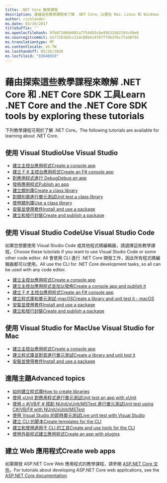 ```yaml
---
title: .NET Core 教學課程
description: 遵循這些教學課程來了解 .NET Core，以便在 Mac、Linux 和 Windows 上建置應用程式和程式庫。
author: richlander
ms.date: 03/16/2017
titleSuffix: ''
ms.openlocfilehash: 9fb87180bb001a7f54d93c6e95631562103c49e8
ms.sourcegitcommit: e5772b3ddcc114c80b4c9767ffdb3f6c7fad8f05
ms.translationtype: MT
ms.contentlocale: zh-TW
ms.lasthandoff: 05/26/2020
ms.locfileid: "83840919"
---
```

# <a name="learn-net-core-and-the-net-core-sdk-tools-by-exploring-these-tutorials"></a><span data-ttu-id="945aa-103">藉由探索這些教學課程來瞭解 .NET Core 和 .NET Core SDK 工具</span><span class="sxs-lookup"><span data-stu-id="945aa-103">Learn .NET Core and the .NET Core SDK tools by exploring these tutorials</span></span>

<span data-ttu-id="945aa-104">下列教學課程可用於了解 .NET Core。</span><span class="sxs-lookup"><span data-stu-id="945aa-104">The following tutorials are available for learning about .NET Core.</span></span>

## <a name="use-visual-studio"></a><span data-ttu-id="945aa-105">使用 Visual Studio</span><span class="sxs-lookup"><span data-stu-id="945aa-105">Use Visual Studio</span></span>

- [<span data-ttu-id="945aa-106">建立主控台應用程式</span><span class="sxs-lookup"><span data-stu-id="945aa-106">Create a console app</span></span>](with-visual-studio.md)
- [<span data-ttu-id="945aa-107">建立 F # 主控台應用程式</span><span class="sxs-lookup"><span data-stu-id="945aa-107">Create an F# console app</span></span>](../../fsharp/get-started/get-started-visual-studio.md)
- [<span data-ttu-id="945aa-108">對應用程式進行 Debug</span><span class="sxs-lookup"><span data-stu-id="945aa-108">Debug an app</span></span>](debugging-with-visual-studio.md)
- [<span data-ttu-id="945aa-109">發佈應用程式</span><span class="sxs-lookup"><span data-stu-id="945aa-109">Publish an app</span></span>](publishing-with-visual-studio.md)
- [<span data-ttu-id="945aa-110">建立類別庫</span><span class="sxs-lookup"><span data-stu-id="945aa-110">Create a class library</span></span>](library-with-visual-studio.md)
- [<span data-ttu-id="945aa-111">對類別庫進行單元測試</span><span class="sxs-lookup"><span data-stu-id="945aa-111">Unit test a class library</span></span>](testing-library-with-visual-studio.md)
- [<span data-ttu-id="945aa-112">使用類別庫</span><span class="sxs-lookup"><span data-stu-id="945aa-112">Use a class library</span></span>](consuming-library-with-visual-studio.md)
- [<span data-ttu-id="945aa-113">安裝並使用套件</span><span class="sxs-lookup"><span data-stu-id="945aa-113">Install and use a package</span></span>](/nuget/quickstart/install-and-use-a-package-in-visual-studio)
- [<span data-ttu-id="945aa-114">建立和發行封裝</span><span class="sxs-lookup"><span data-stu-id="945aa-114">Create and publish a package</span></span>](/nuget/quickstart/create-and-publish-a-package-using-visual-studio)

## <a name="use-visual-studio-code"></a><span data-ttu-id="945aa-115">使用 Visual Studio Code</span><span class="sxs-lookup"><span data-stu-id="945aa-115">Use Visual Studio Code</span></span>

<span data-ttu-id="945aa-116">如果您想要使用 Visual Studio Code 或其他程式碼編輯器，請選擇這些教學課程。</span><span class="sxs-lookup"><span data-stu-id="945aa-116">Choose these tutorials if you want to use Visual Studio Code or some other code editor.</span></span> <span data-ttu-id="945aa-117">All 會使用 CLI 進行 .NET Core 開發工作，因此所有程式碼編輯器都可以使用。</span><span class="sxs-lookup"><span data-stu-id="945aa-117">All use the CLI for .NET Core development tasks, so all can be used with any code editor.</span></span>

- [<span data-ttu-id="945aa-118">建立主控台應用程式</span><span class="sxs-lookup"><span data-stu-id="945aa-118">Create a console app</span></span>](with-visual-studio-code.md)
- [<span data-ttu-id="945aa-119">建立主控台應用程式並加以發佈</span><span class="sxs-lookup"><span data-stu-id="945aa-119">Create a console app and publish it</span></span>](cli-create-console-app.md)
- [<span data-ttu-id="945aa-120">建立 F # 主控台應用程式</span><span class="sxs-lookup"><span data-stu-id="945aa-120">Create an F# console app</span></span>](../../fsharp/get-started/get-started-vscode.md)
- [<span data-ttu-id="945aa-121">建立程式庫和單元測試-macOS</span><span class="sxs-lookup"><span data-stu-id="945aa-121">Create a library and unit test it - macOS</span></span>](using-on-macos.md)
- [<span data-ttu-id="945aa-122">安裝並使用套件</span><span class="sxs-lookup"><span data-stu-id="945aa-122">Install and use a package</span></span>](/nuget/quickstart/install-and-use-a-package-using-the-dotnet-cli)
- [<span data-ttu-id="945aa-123">建立和發行封裝</span><span class="sxs-lookup"><span data-stu-id="945aa-123">Create and publish a package</span></span>](/nuget/quickstart/create-and-publish-a-package-using-the-dotnet-cli)

## <a name="use-visual-studio-for-mac"></a><span data-ttu-id="945aa-124">使用 Visual Studio for Mac</span><span class="sxs-lookup"><span data-stu-id="945aa-124">Use Visual Studio for Mac</span></span>

- [<span data-ttu-id="945aa-125">建立主控台應用程式</span><span class="sxs-lookup"><span data-stu-id="945aa-125">Create a console app</span></span>](using-on-mac-vs.md)
- [<span data-ttu-id="945aa-126">建立程式庫並對其進行單元測試</span><span class="sxs-lookup"><span data-stu-id="945aa-126">Create a library and unit test it</span></span>](using-on-mac-vs-full-solution.md)
- [<span data-ttu-id="945aa-127">安裝並使用套件</span><span class="sxs-lookup"><span data-stu-id="945aa-127">Install and use a package</span></span>](/nuget/quickstart/install-and-use-a-package-in-visual-studio-mac)

## <a name="advanced-topics"></a><span data-ttu-id="945aa-128">進階主題</span><span class="sxs-lookup"><span data-stu-id="945aa-128">Advanced topics</span></span>

- [<span data-ttu-id="945aa-129">如何建立程式庫</span><span class="sxs-lookup"><span data-stu-id="945aa-129">How to create libraries</span></span>](libraries.md)
- [<span data-ttu-id="945aa-130">使用 xUnit 對應用程式進行單元測試</span><span class="sxs-lookup"><span data-stu-id="945aa-130">Unit test an app with xUnit</span></span>](testing-with-cli.md)
- [<span data-ttu-id="945aa-131">使用 c #/VB/F # 搭配 NUnit/xUnit/MSTest 進行單元測試</span><span class="sxs-lookup"><span data-stu-id="945aa-131">Unit test using C#/VB/F# with NUnit/xUnit/MSTest</span></span>](../testing/index.md)
- [<span data-ttu-id="945aa-132">使用 Visual Studio 的即時單元測試</span><span class="sxs-lookup"><span data-stu-id="945aa-132">Live unit test with Visual Studio</span></span>](/visualstudio/test/live-unit-testing-start)
- [<span data-ttu-id="945aa-133">建立 CLI 的範本</span><span class="sxs-lookup"><span data-stu-id="945aa-133">Create templates for the CLI</span></span>](cli-templates-create-item-template.md)
- [<span data-ttu-id="945aa-134">建立和使用適用于 CLI 的工具</span><span class="sxs-lookup"><span data-stu-id="945aa-134">Create and use tools for the CLI</span></span>](../tools/global-tools-how-to-create.md)
- [<span data-ttu-id="945aa-135">使用外掛程式建立應用程式</span><span class="sxs-lookup"><span data-stu-id="945aa-135">Create an app with plugins</span></span>](creating-app-with-plugin-support.md)

## <a name="create-web-apps"></a><span data-ttu-id="945aa-136">建立 Web 應用程式</span><span class="sxs-lookup"><span data-stu-id="945aa-136">Create web apps</span></span>

<span data-ttu-id="945aa-137">如需開發 ASP.NET Core Web 應用程式的教學課程，請參閱 [ASP.NET Core 文件](/aspnet/core/)。</span><span class="sxs-lookup"><span data-stu-id="945aa-137">For tutorials about developing ASP.NET Core web applications, see the [ASP.NET Core documentation](/aspnet/core/).</span></span>
